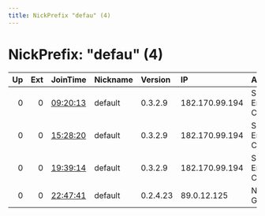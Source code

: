 ```yaml
---
title: NickPrefix "defau" (4)
---
```


# NickPrefix: "defau" (4)

|   Up |   Ext | JoinTime                                                                                   | Nickname   | Version   | IP             | AS                               | CC   |   ORp |   Dirp | OS      | Contact   |   eFamMembers |
|-----:|------:|:-------------------------------------------------------------------------------------------|:-----------|:----------|:---------------|:---------------------------------|:-----|------:|-------:|:--------|:----------|--------------:|
|    0 |     0 | [09:20:13](https://atlas.torproject.org/#details/2635EBE3C49A5BEB6BFA521FDA9C08A1002B25D9) | default    | 0.3.2.9   | 182.170.99.194 | So-net Entertainment Corporation | jp   | 29138 |      0 | Windows | None      |             1 |
|    0 |     0 | [15:28:20](https://atlas.torproject.org/#details/F305D5B5C33ED780C82EEAD2BC5028C5416F5763) | default    | 0.3.2.9   | 182.170.99.194 | So-net Entertainment Corporation | jp   | 29138 |      0 | Windows | None      |             1 |
|    0 |     0 | [19:39:14](https://atlas.torproject.org/#details/496B1871762C924E2C30DA7C5BF215FBE26712B5) | default    | 0.3.2.9   | 182.170.99.194 | So-net Entertainment Corporation | jp   | 29138 |      0 | Windows | None      |             1 |
|    0 |     0 | [22:47:41](https://atlas.torproject.org/#details/8AFE0444CF1F99953B46F91761DDA07B8CA73B04) | default    | 0.2.4.23  | 89.0.12.125    | NetCologne GmbH                  | de   |   443 |   9030 | Windows | None      |             1 |
